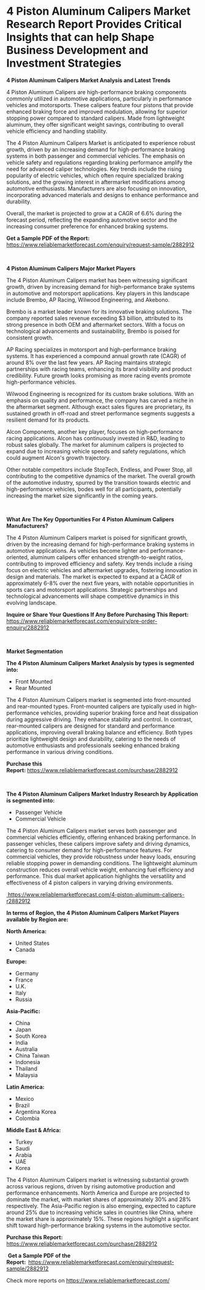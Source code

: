 <p><h1>4 Piston Aluminum Calipers Market Research Report Provides Critical Insights that can help Shape Business Development and Investment Strategies</h1></p><p><strong>4 Piston Aluminum Calipers Market Analysis and Latest Trends</strong></p>
<p><p>4 Piston Aluminum Calipers are high-performance braking components commonly utilized in automotive applications, particularly in performance vehicles and motorsports. These calipers feature four pistons that provide enhanced braking force and improved modulation, allowing for superior stopping power compared to standard calipers. Made from lightweight aluminum, they offer significant weight savings, contributing to overall vehicle efficiency and handling stability.</p><p>The 4 Piston Aluminum Calipers Market is anticipated to experience robust growth, driven by an increasing demand for high-performance braking systems in both passenger and commercial vehicles. The emphasis on vehicle safety and regulations regarding braking performance amplify the need for advanced caliper technologies. Key trends include the rising popularity of electric vehicles, which often require specialized braking solutions, and the growing interest in aftermarket modifications among automotive enthusiasts. Manufacturers are also focusing on innovation, incorporating advanced materials and designs to enhance performance and durability.</p><p>Overall, the market is projected to grow at a CAGR of 6.6% during the forecast period, reflecting the expanding automotive sector and the increasing consumer preference for enhanced braking systems.</p></p>
<p><strong>Get a Sample PDF of the Report:&nbsp;</strong> <a href="https://www.reliablemarketforecast.com/enquiry/request-sample/2882912?utm_campaign=2810&utm_medium=2&utm_source=Github&utm_content=ia&utm_term=13032025&utm_id=4-piston-aluminum-calipers">https://www.reliablemarketforecast.com/enquiry/request-sample/2882912</a></p>
<p>&nbsp;</p>
<p><strong>4 Piston Aluminum Calipers Major Market Players</strong></p>
<p><p>The 4 Piston Aluminum Calipers market has been witnessing significant growth, driven by increasing demand for high-performance brake systems in automotive and motorsport applications. Key players in this landscape include Brembo, AP Racing, Wilwood Engineering, and Akebono.</p><p>Brembo is a market leader known for its innovative braking solutions. The company reported sales revenue exceeding $3 billion, attributed to its strong presence in both OEM and aftermarket sectors. With a focus on technological advancements and sustainability, Brembo is poised for consistent growth.</p><p>AP Racing specializes in motorsport and high-performance braking systems. It has experienced a compound annual growth rate (CAGR) of around 8% over the last few years. AP Racing maintains strategic partnerships with racing teams, enhancing its brand visibility and product credibility. Future growth looks promising as more racing events promote high-performance vehicles.</p><p>Wilwood Engineering is recognized for its custom brake solutions. With an emphasis on quality and performance, the company has carved a niche in the aftermarket segment. Although exact sales figures are proprietary, its sustained growth in off-road and street performance segments suggests a resilient demand for its products.</p><p>Alcon Components, another key player, focuses on high-performance racing applications. Alcon has continuously invested in R&D, leading to robust sales globally. The market for aluminum calipers is projected to expand due to increasing vehicle speeds and safety regulations, which could augment Alcon's growth trajectory.</p><p>Other notable competitors include StopTech, Endless, and Power Stop, all contributing to the competitive dynamics of the market. The overall growth of the automotive industry, spurred by the transition towards electric and high-performance vehicles, bodes well for all participants, potentially increasing the market size significantly in the coming years.</p></p>
<p>&nbsp;</p>
<p><strong>What Are The Key Opportunities For 4 Piston Aluminum Calipers Manufacturers?</strong></p>
<p><p>The 4 Piston Aluminum Calipers market is poised for significant growth, driven by the increasing demand for high-performance braking systems in automotive applications. As vehicles become lighter and performance-oriented, aluminum calipers offer enhanced strength-to-weight ratios, contributing to improved efficiency and safety. Key trends include a rising focus on electric vehicles and aftermarket upgrades, fostering innovation in design and materials. The market is expected to expand at a CAGR of approximately 6-8% over the next five years, with notable opportunities in sports cars and motorsport applications. Strategic partnerships and technological advancements will shape competitive dynamics in this evolving landscape.</p></p>
<p><strong>Inquire or Share Your Questions If Any Before Purchasing This Report:</strong> <a href="https://www.reliablemarketforecast.com/enquiry/pre-order-enquiry/2882912?utm_campaign=2810&utm_medium=2&utm_source=Github&utm_content=ia&utm_term=13032025&utm_id=4-piston-aluminum-calipers">https://www.reliablemarketforecast.com/enquiry/pre-order-enquiry/2882912</a></p>
<p>&nbsp;</p>
<p><strong>Market Segmentation</strong></p>
<p><strong>The 4 Piston Aluminum Calipers Market Analysis by types is segmented into:</strong></p>
<p><ul><li>Front Mounted</li><li>Rear Mounted</li></ul></p>
<p><p>The 4 Piston Aluminum Calipers market is segmented into front-mounted and rear-mounted types. Front-mounted calipers are typically used in high-performance vehicles, providing superior braking force and heat dissipation during aggressive driving. They enhance stability and control. In contrast, rear-mounted calipers are designed for standard and performance applications, improving overall braking balance and efficiency. Both types prioritize lightweight design and durability, catering to the needs of automotive enthusiasts and professionals seeking enhanced braking performance in various driving conditions.</p></p>
<p><strong>Purchase this Report:&nbsp;</strong><a href="https://www.reliablemarketforecast.com/purchase/2882912?utm_campaign=2810&utm_medium=2&utm_source=Github&utm_content=ia&utm_term=13032025&utm_id=4-piston-aluminum-calipers">https://www.reliablemarketforecast.com/purchase/2882912</a></p>
<p>&nbsp;</p>
<p><strong>The 4 Piston Aluminum Calipers Market Industry Research by Application is segmented into:</strong></p>
<p><ul><li>Passenger Vehicle</li><li>Commercial Vehicle</li></ul></p>
<p><p>The 4 Piston Aluminum Calipers market serves both passenger and commercial vehicles efficiently, offering enhanced braking performance. In passenger vehicles, these calipers improve safety and driving dynamics, catering to consumer demand for high-performance features. For commercial vehicles, they provide robustness under heavy loads, ensuring reliable stopping power in demanding conditions. The lightweight aluminum construction reduces overall vehicle weight, enhancing fuel efficiency and performance. This dual market application highlights the versatility and effectiveness of 4 piston calipers in varying driving environments.</p></p>
<p><a href="https://www.reliablemarketforecast.com/4-piston-aluminum-calipers-r2882912?utm_campaign=2810&utm_medium=2&utm_source=Github&utm_content=ia&utm_term=13032025&utm_id=4-piston-aluminum-calipers">&nbsp;https://www.reliablemarketforecast.com/4-piston-aluminum-calipers-r2882912</a></p>
<p><strong>In terms of Region, the 4 Piston Aluminum Calipers Market Players available by Region are:</strong></p>
<p>
    <p> <strong> North America: </strong>
        <ul>
            <li>United States</li>
            <li>Canada</li>
        </ul>
        </p> 
    <p> <strong> Europe: </strong>
        <ul>
            <li>Germany</li>
            <li>France</li>
            <li>U.K.</li>
            <li>Italy</li>
            <li>Russia</li>
        </ul>
        </p> 
    <p> <strong> Asia-Pacific: </strong>
        <ul>
            <li>China</li>
            <li>Japan</li>
            <li>South Korea</li>
            <li>India</li>
            <li>Australia</li>
            <li>China Taiwan</li>
            <li>Indonesia</li>
            <li>Thailand</li>
            <li>Malaysia</li>
        </ul>
        </p> 
    <p> <strong> Latin America: </strong>
        <ul>
            <li>Mexico</li>
            <li>Brazil</li>
            <li>Argentina Korea</li>
            <li>Colombia</li>
        </ul>
        </p> 
    <p> <strong> Middle East & Africa: </strong>
        <ul>
            <li>Turkey</li>
            <li>Saudi</li>
            <li>Arabia</li>
            <li>UAE</li>
            <li>Korea</li>
        </ul>
    </p>
    </p>
<p><p>The 4 Piston Aluminum Calipers market is witnessing substantial growth across various regions, driven by rising automotive production and performance enhancements. North America and Europe are projected to dominate the market, with market shares of approximately 30% and 28% respectively. The Asia-Pacific region is also emerging, expected to capture around 25% due to increasing vehicle sales in countries like China, where the market share is approximately 15%. These regions highlight a significant shift toward high-performance braking systems in the automotive sector.</p></p>
<p><strong>Purchase this Report: </strong><a href="https://www.reliablemarketforecast.com/purchase/2882912?utm_campaign=2810&utm_medium=2&utm_source=Github&utm_content=ia&utm_term=13032025&utm_id=4-piston-aluminum-calipers">https://www.reliablemarketforecast.com/purchase/2882912</a></p>
<p>&nbsp;<strong>Get a Sample PDF of the Report:&nbsp;&nbsp;</strong><a href="https://www.reliablemarketforecast.com/enquiry/request-sample/2882912?utm_campaign=2810&utm_medium=2&utm_source=Github&utm_content=ia&utm_term=13032025&utm_id=4-piston-aluminum-calipers">https://www.reliablemarketforecast.com/enquiry/request-sample/2882912</a></p>
<p><strong></strong></p>
<p>Check more reports on <a href="https://www.reliablemarketforecast.com/?utm_campaign=2810&utm_medium=2&utm_source=Github&utm_content=ia&utm_term=13032025&utm_id=4-piston-aluminum-calipers">https://www.reliablemarketforecast.com/</a></p>